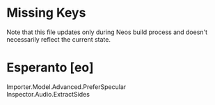 # Missing Keys
Note that this file updates only during Neos build process and doesn't necessarily reflect the current state.

# Esperanto [eo]
Importer.Model.Advanced.PreferSpecular  
Inspector.Audio.ExtractSides  

